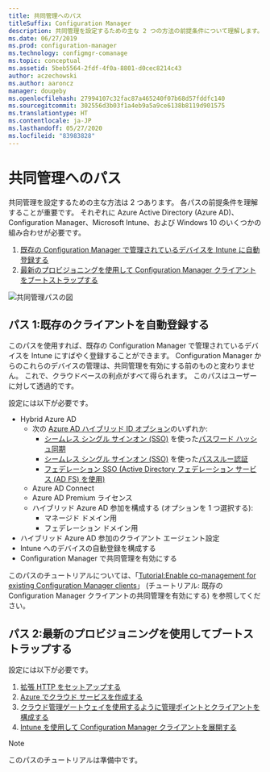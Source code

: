 ```yaml
---
title: 共同管理へのパス
titleSuffix: Configuration Manager
description: 共同管理を設定するための主な 2 つの方法の前提条件について理解します。
ms.date: 06/27/2019
ms.prod: configuration-manager
ms.technology: configmgr-comanage
ms.topic: conceptual
ms.assetid: 5beb5564-2fdf-4f0a-8801-d0cec8214c43
author: aczechowski
ms.author: aaroncz
manager: dougeby
ms.openlocfilehash: 27994107c32fac87a465240f07b68d57fddfc140
ms.sourcegitcommit: 302556d3b03f1a4eb9a5a9ce6138b8119d901575
ms.translationtype: HT
ms.contentlocale: ja-JP
ms.lasthandoff: 05/27/2020
ms.locfileid: "83983828"
---
```

# <a name="paths-to-co-management"></a>共同管理へのパス

共同管理を設定するための主な方法は 2 つあります。 各パスの前提条件を理解することが重要です。 それぞれに Azure Active Directory (Azure AD)、Configuration Manager、Microsoft Intune、および Windows 10 のいくつかの組み合わせが必要です。 

1. [既存の Configuration Manager で管理されているデバイスを Intune に自動登録する](#bkmk_path1)  
2. [最新のプロビジョニングを使用して Configuration Manager クライアントをブートストラップする](#bkmk_path2)  

![共同管理パスの図](media/co-management-paths.png)



## <a name="path-1-auto-enroll-existing-clients"></a><a name="bkmk_path1"></a> パス 1:既存のクライアントを自動登録する

このパスを使用すれば、既存の Configuration Manager で管理されているデバイスを Intune にすばやく登録することができます。 Configuration Manager からのこれらのデバイスの管理は、共同管理を有効にする前のものと変わりません。 これで、クラウドベースの利点がすべて得られます。 このパスはユーザーに対して透過的です。

設定には以下が必要です。
- Hybrid Azure AD
    - 次の [Azure AD ハイブリッド ID オプション](https://docs.microsoft.com/azure/active-directory/hybrid/plan-connect-user-signin)のいずれか:  
       - [シームレス シングル サインオン (SSO)](https://docs.microsoft.com/azure/active-directory/hybrid/how-to-connect-sso) を使った[パスワード ハッシュ同期](https://docs.microsoft.com/azure/active-directory/hybrid/plan-connect-user-signin#password-hash-synchronization)
       - [シームレス シングル サインオン (SSO)](https://docs.microsoft.com/azure/active-directory/hybrid/how-to-connect-sso) を使った[パススルー認証](https://docs.microsoft.com/azure/active-directory/hybrid/how-to-connect-pta)
       - [フェデレーション SSO (Active Directory フェデレーション サービス (AD FS) を使用)](https://docs.microsoft.com/azure/active-directory/hybrid/plan-connect-user-signin#federation-that-uses-a-new-or-existing-farm-with-ad-fs-in-windows-server-2012-r2)
    - Azure AD Connect
    - Azure AD Premium ライセンス
    - ハイブリッド Azure AD 参加を構成する (オプションを 1 つ選択する):
        - マネージド ドメイン用
        - フェデレーション ドメイン用
- ハイブリッド Azure AD 参加のクライアント エージェント設定
- Intune へのデバイスの自動登録を構成する
- Configuration Manager で共同管理を有効にする

このパスのチュートリアルについては、「[Tutorial:Enable co-management for existing Configuration Manager clients](tutorial-co-manage-clients.md)」 (チュートリアル: 既存の Configuration Manager クライアントの共同管理を有効にする) を参照してください。



## <a name="path-2-bootstrap-with-modern-provisioning"></a><a name="bkmk_path2"></a> パス 2:最新のプロビジョニングを使用してブートストラップする

設定には以下が必要です。

1. [拡張 HTTP をセットアップする](../core/plan-design/hierarchy/enhanced-http.md)  
2. [Azure でクラウド サービスを作成する](../core/servers/deploy/configure/azure-services-wizard.md)  
3. [クラウド管理ゲートウェイを使用するように管理ポイントとクライアントを構成する](../core/clients/manage/cmg/setup-cloud-management-gateway.md)  
4. [Intune を使用して Configuration Manager クライアントを展開する](how-to-prepare-Win10.md)  

> [!Note]  
> このパスのチュートリアルは準備中です。

